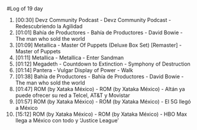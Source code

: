#Log of 19 day

1. [00:30] Devz Community Podcast - Devz Community Podcast - Redescubriendo la Agilidad
1. [01:01] Bahía de Productores - Bahía de Productores - David Bowie - The man who sold the world
1. [01:09] Metallica - Master Of Puppets (Deluxe Box Set) [Remaster] - Master of Puppets
1. [01:11] Metallica - Metallica - Enter Sandman
1. [01:12] Megadeth - Countdown to Extinction - Symphony of Destruction
1. [01:14] Pantera - Vulgar Display of Power - Walk
1. [01:38] Bahía de Productores - Bahía de Productores - David Bowie - The man who sold the world
1. [01:47] ROM (by Xataka México) - ROM (by Xataka México) - Altán ya puede ofrecer su red a Telcel, AT&T y Movistar
1. [01:57] ROM (by Xataka México) - ROM (by Xataka México) - El 5G llegó a México
1. [15:12] ROM (by Xataka México) - ROM (by Xataka México) - HBO Max llega a México con todo y ‘Justice League’

